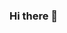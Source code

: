 ### Hi there 👋

<!--
**emmavazquez13/emmavazquez13** is a ✨ _special_ ✨ repository because its `README.md` (this file) appears on your GitHub profile.

Here are some ideas to get you started:

- 🔭 I’m currently working on working on deploying applications with heroku
- 🌱 I’m currently learning Python 
- 👯 I’m looking to collaborate on any projects :)
- 📫 How to reach me: emmavazquez13@outlook.com
- ⚡ Fun fact: I've visited 21 countires 
-->
